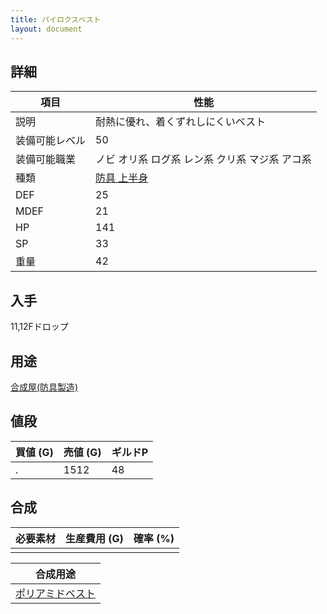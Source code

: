 ```yaml
---
title: パイロクスベスト
layout: document
---
```

## 詳細


|項目|性能|
|---|---|
|説明|耐熱に優れ、着くずれしにくいベスト|
|装備可能レベル|50|
|装備可能職業|ノビ オリ系 ログ系 レン系 クリ系 マジ系 アコ系|
|種類|[防具 上半身](防具(上半身))|
|DEF|25|
|MDEF|21|
|HP|141|
|SP|33|
|重量|42|

## 入手

11,12Fドロップ

## 用途

[合成屋(防具製造)](合成屋(防具製造))

## 値段


|買値 (G)|売値 (G)|ギルドP|
|---|---|---|
|.|1512|48|

## 合成


|必要素材|生産費用 (G)|確率 (%)|
|---|---|---|
||||


|合成用途|
|---|
|[ポリアミドベスト](ポリアミドベスト)|